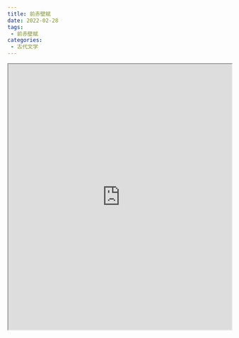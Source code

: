```yaml
---
title: 前赤壁赋
date: 2022-02-28
tags:
 - 前赤壁赋
categories:
 - 古代文学
---
```




<iframe src="http://localhost:8080/pdf/web/viewer.html?file=https://vkceyugu.cdn.bspapp.com/VKCEYUGU-e9075d72-0451-48df-afe1-d46932ae4554/0bdab433-48ec-4c5d-8c88-202370220a35.pdf" width="100%" height="600px"></iframe>
